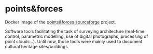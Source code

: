 # points&forces

Docker image of the [points&forces sourceforge](https://sourceforge.net/projects/pointsforces/) project.

Software tools facilitating the task of surveying architecture (real-time control, parametric modelling, use of digital photographs, processing of point clouds...).
Until now, those tools were mainly used to document cultural heritage sites/buildings
